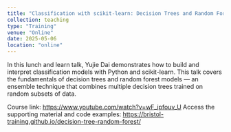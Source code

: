 ```yaml
---
title: "Classification with scikit-learn: Decision Trees and Random Forests"
collection: teaching
type: "Training"
venue: "Online"
date: 2025-05-06
location: "online"
---
```


In this lunch and learn talk, Yujie Dai demonstrates how to build and interpret classification models with Python and scikit-learn. This talk covers the fundamentals of decision trees and random forest models — an ensemble technique that combines multiple decision trees trained on random subsets of data.

Course link: https://www.youtube.com/watch?v=wF_ipfouv_U
Access the supporting material and code examples: https://bristol-training.github.io/decision-tree-random-forest/


